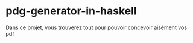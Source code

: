 # pdg-generator-in-haskell
Dans ce projet, vous trouverez tout pour pouvoir concevoir aisément vos pdf
